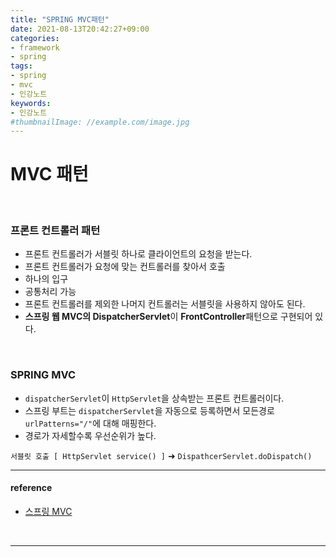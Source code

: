 ```yaml
---
title: "SPRING MVC패턴"
date: 2021-08-13T20:42:27+09:00
categories:
- framework
- spring
tags:
- spring
- mvc
- 인강노트
keywords:
- 인강노트
#thumbnailImage: //example.com/image.jpg
---
```


<!--more-->
# MVC 패턴

&nbsp;


### 프론트 컨트롤러 패턴

- 프론트 컨트롤러가 서블릿 하나로 클라이언트의 요청을 받는다.
- 프론트 컨트롤러가 요청에 맞는 컨트롤러를 찾아서 호출
- 하나의 입구
- 공통처리 가능
- 프론트 컨트롤러를 제외한 나머지 컨트롤러는 서블릿을 사용하지 않아도 된다.
- **스프링 웹 MVC의 DispatcherServlet**이 **FrontController**패턴으로 구현되어 있다.

&nbsp;

### SPRING MVC

- `dispatcherServlet`이 `HttpServlet`을 상속받는 프론트 컨트롤러이다.
- 스프링 부트는 `dispatcherServlet`을 자동으로 등록하면서 모든경로 `urlPatterns="/"`에 대해 매핑한다.
- 경로가 자세할수록 우선순위가 높다.

`서블릿 호출 [ HttpServlet service() ]` &#10140; `DispathcerServlet.doDispatch()`

-----



#### reference
- [스프링 MVC](https://www.inflearn.com/course/%EC%8A%A4%ED%94%84%EB%A7%81-mvc-1/lecture/71184?tab=note)

&nbsp;

-----